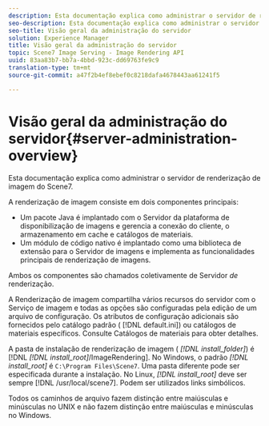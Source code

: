 ```yaml
---
description: Esta documentação explica como administrar o servidor de renderização de imagem do Scene7.
seo-description: Esta documentação explica como administrar o servidor de renderização de imagem do Scene7.
seo-title: Visão geral da administração do servidor
solution: Experience Manager
title: Visão geral da administração do servidor
topic: Scene7 Image Serving - Image Rendering API
uuid: 83aa83b7-bb7a-4bbd-923c-dd69763fe9c9
translation-type: tm+mt
source-git-commit: a47f2b4ef8ebef0c8218dafa4678443aa61241f5

---
```



# Visão geral da administração do servidor{#server-administration-overview}

Esta documentação explica como administrar o servidor de renderização de imagem do Scene7.

A renderização de imagem consiste em dois componentes principais:

* Um pacote Java é implantado com o Servidor da plataforma de disponibilização de imagens e gerencia a conexão do cliente, o armazenamento em cache e catálogos de materiais.
* Um módulo de código nativo é implantado como uma biblioteca de extensão para o Servidor de imagens e implementa as funcionalidades principais de renderização de imagens.

Ambos os componentes são chamados coletivamente de Servidor *de* renderização.

A Renderização de imagem compartilha vários recursos do servidor com o Serviço de imagem e todas as opções são configuradas pela edição de um arquivo de configuração. Os atributos de configuração adicionais são fornecidos pelo catálogo padrão ( [!DNL default.ini]) ou catálogos de materiais específicos. Consulte Catálogos de materiais para obter detalhes.

A pasta de instalação de renderização de imagem ( *[!DNL install_folder]*) é [!DNL *[!DNL install_root]*/ImageRendering]. No Windows, o padrão *[!DNL install_root]* é `C:\Program Files\Scene7`. Uma pasta diferente pode ser especificada durante a instalação. No Linux, *[!DNL install_root]* deve ser sempre [!DNL /usr/local/scene7]. Podem ser utilizados links simbólicos.

Todos os caminhos de arquivo fazem distinção entre maiúsculas e minúsculas no UNIX e não fazem distinção entre maiúsculas e minúsculas no Windows.

